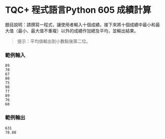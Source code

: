 # TQC+ 程式語言Python 605 成績計算
題目說明：請撰寫一程式，讓使用者輸入十個成績，接下來將十個成績中最小和最大值（最小、最大值不重複）以外的成績作加總及平均，並輸出結果。
> 提示：平均值輸出到小數點後第二位。
### 範例輸入
```shell
89
78
67
80
75
98
77
89
76
60
```
### 範例輸出
```shell
631
78.88
```
